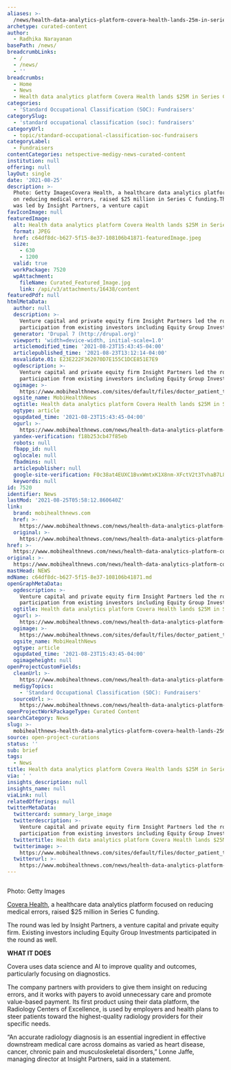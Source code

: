 ```yaml
---
aliases: >-
  /news/health-data-analytics-platform-covera-health-lands-25m-in-series-c-funding
archetype: curated-content
author:
  - Radhika Narayanan
basePath: /news/
breadcrumbLinks:
  - /
  - /news/
  - ''
breadcrumbs:
  - Home
  - News
  - Health data analytics platform Covera Health lands $25M in Series C funding
categories:
  - 'Standard Occupational Classification (SOC): Fundraisers'
categorySlug:
  - 'standard occupational classification (soc): fundraisers'
categoryUrl:
  - topic/standard-occupational-classification-soc-fundraisers
categoryLabel:
  - Fundraisers
contentCategories: netspective-medigy-news-curated-content
institution: null
offering: null
layOut: single
date: '2021-08-25'
description: >-
  Photo: Getty ImagesCovera Health, a healthcare data analytics platform focused
  on reducing medical errors, raised $25 million in Series C funding.The round
  was led by Insight Partners, a venture capit
favIconImage: null
featuredImage:
  alt: Health data analytics platform Covera Health lands $25M in Series C funding
  format: JPEG
  href: c64df8dc-b627-5f15-8e37-108106b41871-featuredImage.jpeg
  size:
    - 630
    - 1200
  valid: true
  workPackage: 7520
  wpAttachment:
    fileName: Curated_Featured_Image.jpg
    link: /api/v3/attachments/16438/content
featuredPdf: null
htmlMetaData:
  author: null
  description: >-
    Venture capital and private equity firm Insight Partners led the round with
    participation from existing investors including Equity Group Investments.
  generator: 'Drupal 7 (http://drupal.org)'
  viewport: 'width=device-width, initial-scale=1.0'
  articlemodified_time: '2021-08-23T15:43:45-04:00'
  articlepublished_time: '2021-08-23T13:12:14-04:00'
  msvalidate.01: E23E222F362070D7E155C1DCE851E7E9
  ogdescription: >-
    Venture capital and private equity firm Insight Partners led the round with
    participation from existing investors including Equity Group Investments.
  ogimage: >-
    https://www.mobihealthnews.com/sites/default/files/doctor_patient_telehealth_imaging_GettyImages-1244301434.jpg
  ogsite_name: MobiHealthNews
  ogtitle: Health data analytics platform Covera Health lands $25M in Series C funding
  ogtype: article
  ogupdated_time: '2021-08-23T15:43:45-04:00'
  ogurl: >-
    https://www.mobihealthnews.com/news/health-data-analytics-platform-covera-health-lands-25m-series-c-funding
  yandex-verification: f18b253cb47f85eb
  robots: null
  fbapp_id: null
  oglocale: null
  fbadmins: null
  articlepublisher: null
  google-site-verification: F0c38at4EUXC1BvxWmtxK1X8nm-XFctV2t3TvhaB7L8
  keywords: null
id: 7520
identifier: News
lastMod: '2021-08-25T05:58:12.860640Z'
link:
  brand: mobihealthnews.com
  href: >-
    https://www.mobihealthnews.com/news/health-data-analytics-platform-covera-health-lands-25m-series-c-funding
  original: >-
    https://www.mobihealthnews.com/news/health-data-analytics-platform-covera-health-lands-25m-series-c-funding
href: >-
  https://www.mobihealthnews.com/news/health-data-analytics-platform-covera-health-lands-25m-series-c-funding
original: >-
  https://www.mobihealthnews.com/news/health-data-analytics-platform-covera-health-lands-25m-series-c-funding
mastHead: NEWS
mdName: c64df8dc-b627-5f15-8e37-108106b41871.md
openGraphMetaData:
  ogdescription: >-
    Venture capital and private equity firm Insight Partners led the round with
    participation from existing investors including Equity Group Investments.
  ogtitle: Health data analytics platform Covera Health lands $25M in Series C funding
  ogurl: >-
    https://www.mobihealthnews.com/news/health-data-analytics-platform-covera-health-lands-25m-series-c-funding
  ogimage: >-
    https://www.mobihealthnews.com/sites/default/files/doctor_patient_telehealth_imaging_GettyImages-1244301434.jpg
  ogsite_name: MobiHealthNews
  ogtype: article
  ogupdated_time: '2021-08-23T15:43:45-04:00'
  ogimageheight: null
openProjectCustomFields:
  cleanUrl: >-
    https://www.mobihealthnews.com/news/health-data-analytics-platform-covera-health-lands-25m-series-c-funding
  medigyTopics:
    - 'Standard Occupational Classification (SOC): Fundraisers'
  sourceUrl: >-
    https://www.mobihealthnews.com/news/health-data-analytics-platform-covera-health-lands-25m-series-c-funding
openProjectWorkPackageType: Curated Content
searchCategory: News
slug: >-
  mobihealthnews-health-data-analytics-platform-covera-health-lands-25m-in-series-c-funding
source: open-project-curations
status: ''
sub: brief
tags:
  - News
title: Health data analytics platform Covera Health lands $25M in Series C funding
via: ' '
insights_description: null
insights_name: null
viaLink: null
relatedOfferings: null
twitterMetaData:
  twittercard: summary_large_image
  twitterdescription: >-
    Venture capital and private equity firm Insight Partners led the round with
    participation from existing investors including Equity Group Investments.
  twittertitle: Health data analytics platform Covera Health lands $25M in Series C funding
  twitterimage: >-
    https://www.mobihealthnews.com/sites/default/files/doctor_patient_telehealth_imaging_GettyImages-1244301434.jpg
  twitterurl: >-
    https://www.mobihealthnews.com/news/health-data-analytics-platform-covera-health-lands-25m-series-c-funding
---
```

<figure class="image"><img src="https://www.mobihealthnews.com/sites/default/files/doctor_patient_telehealth_imaging_GettyImages-1244301434.jpg" alt=""></figure><p>Photo: Getty Images</p><p><a href="https://www.mobihealthnews.com/tag/covera-health">Covera Health</a>, a healthcare data analytics platform focused on reducing medical errors, raised $25 million in Series C funding.</p><p>The round was led by Insight Partners, a venture capital and private equity firm. Existing investors including Equity Group Investments participated in the round as well.</p><p><strong>WHAT IT DOES</strong></p><p>Covera uses data science and AI to improve quality and outcomes, particularly focusing&nbsp;on diagnostics.</p><p>The company partners with providers to give them insight on reducing errors, and it works with payers to avoid unnecessary care and promote value-based payment. Its first product using their data platform, the Radiology Centers of Excellence, is used by employers and health plans to steer patients toward the highest-quality radiology providers for their specific needs.</p><p>“An accurate radiology diagnosis is an essential ingredient in effective downstream medical care across domains as varied as heart disease, cancer, chronic pain and musculoskeletal disorders,” Lonne Jaffe, managing director at Insight Partners, said in a statement.</p>